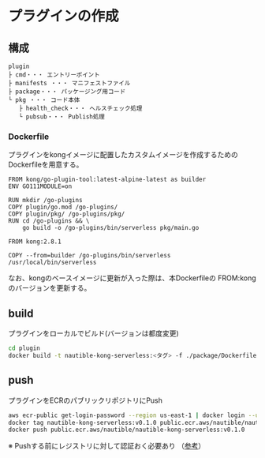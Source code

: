 # プラグインの作成

## 構成

```text
plugin
├ cmd・・・ エントリーポイント
├ manifests ・・・ マニフェストファイル
├ package・・・ パッケージング用コード
└ pkg ・・・ コード本体
   ├ health_check・・・ ヘルスチェック処理
   └ pubsub・・・ Publish処理
```

### Dockerfile

プラグインをkongイメージに配置したカスタムイメージを作成するためのDockerfileを用意する。

```docker
FROM kong/go-plugin-tool:latest-alpine-latest as builder
ENV GO111MODULE=on

RUN mkdir /go-plugins
COPY plugin/go.mod /go-plugins/
COPY plugin/pkg/ /go-plugins/pkg/
RUN cd /go-plugins && \
    go build -o /go-plugins/bin/serverless pkg/main.go

FROM kong:2.8.1

COPY --from=builder /go-plugins/bin/serverless /usr/local/bin/serverless
```

なお、kongのベースイメージに更新が入った際は、本Dockerfileの FROM:kongのバージョンを更新する。

## build

プラグインをローカルでビルド(バージョンは都度変更)

```bash
cd plugin
docker build -t nautible-kong-serverless:<タグ> -f ./package/Dockerfile .
```

## push

プラグインをECRのパブリックリポジトリにPush

```bash
aws ecr-public get-login-password --region us-east-1 | docker login --username AWS --password-stdin public.ecr.aws/nautible-kong-serverless
docker tag nautible-kong-serverless:v0.1.0 public.ecr.aws/nautible/nautible-kong-serverless:v0.1.0
docker push public.ecr.aws/nautible/nautible-kong-serverless:v0.1.0
```

※ Pushする前にレジストリに対して認証おく必要あり （[参考](https://docs.aws.amazon.com/ja_jp/AmazonECR/latest/userguide/getting-started-cli.html)）